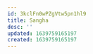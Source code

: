 ```yaml
---
id: 3kclFn0wPZgVtw5pn1hl9
title: Sangha
desc: ''
updated: 1639759165197
created: 1639759165197
---
```


